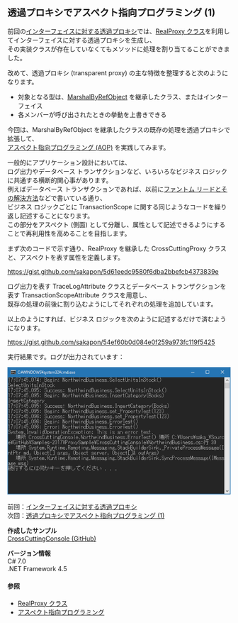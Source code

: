 ## 透過プロキシでアスペクト指向プログラミング (1)

前回の[インターフェイスに対する透過プロキシ](Transparent-Proxy-Interface.md)では、[RealProxy クラス](https://msdn.microsoft.com/ja-jp/library/system.runtime.remoting.proxies.realproxy.aspx)を利用してインターフェイスに対する透過プロキシを生成し、  
その実装クラスが存在していなくてもメソッドに処理を割り当てることができました。

改めて、透過プロキシ (transparent proxy) の主な特徴を整理すると次のようになります。
- 対象となる型は、[MarshalByRefObject](https://msdn.microsoft.com/ja-jp/library/system.marshalbyrefobject.aspx) を継承したクラス、またはインターフェイス
- 各メンバーが呼び出されたときの挙動を上書きできる

今回は、MarshalByRefObject を継承したクラスの既存の処理を透過プロキシで拡張して、  
[アスペクト指向プログラミング (AOP)](https://t.co/K3PluHqMbh) を実践してみます。

一般的にアプリケーション設計においては、  
ログ出力やデータベース トランザクションなど、いろいろなビジネス ロジックに共通する横断的関心事があります。  
例えばデータベース トランザクションであれば、以前に[ファントム リードとその解決方法](https://sakapon.wordpress.com/2011/12/14/phantomread2/)などで書いている通り、  
ビジネス ロジックごとに TransactionScope に関する同じようなコードを繰り返し記述することになります。  
この部分をアスペクト (側面) として分離し、属性として記述できるようにすることで再利用性を高めることを目指します。

まず次のコードで示す通り、RealProxy を継承した CrossCuttingProxy クラスと、アスペクトを表す属性を定義します。

https://gist.github.com/sakapon/5d61eedc9580f6dba2bbefcb4373839e

ログ出力を表す TraceLogAttribute クラスとデータベース トランザクションを表す TransactionScopeAttribute クラスを用意し、  
既存の処理の前後に割り込むようにしてそれぞれの処理を追加しています。

以上のようにすれば、ビジネス ロジックを次のように記述するだけで済むようになります。

https://gist.github.com/sakapon/54ef60b0d084e0f259a973fc119f5425

実行結果です。ログが出力されています：

![CrossCuttingConsole](https://github.com/sakapon/Samples-2017/blob/master/Images/ProxySample/CrossCuttingConsole.png)

前回：[インターフェイスに対する透過プロキシ](Transparent-Proxy-Interface.md)  
次回：[透過プロキシでアスペクト指向プログラミング (1)](Transparent-Proxy-AOP-1.md)

**作成したサンプル**  
[CrossCuttingConsole (GitHub)](https://github.com/sakapon/Samples-2017/tree/master/ProxySample/CrossCuttingConsole)

**バージョン情報**  
C# 7.0  
.NET Framework 4.5

#### 参照
- [RealProxy クラス](https://msdn.microsoft.com/ja-jp/library/system.runtime.remoting.proxies.realproxy.aspx)
- [アスペクト指向プログラミング](https://t.co/K3PluHqMbh)
